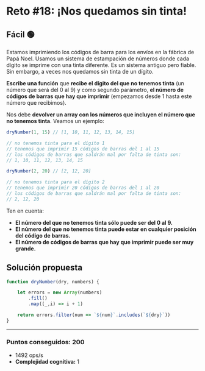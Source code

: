 # Reto #18: ¡Nos quedamos sin tinta!

## Fácil 🟢
Estamos imprimiendo los códigos de barra para los envíos en la fábrica de Papá Noel. Usamos un sistema de estampación de números donde cada dígito se imprime con una tinta diferente. Es un sistema antiguo pero fiable. Sin embargo, a veces nos quedamos sin tinta de un dígito.

**Escribe una función** que **recibe el dígito del que no tenemos tinta** (un número que será del 0 al 9) y como segundo parámetro, **el número de códigos de barras que hay que imprimir** (empezamos desde 1 hasta este número que recibimos).

Nos debe **devolver un array con los números que incluyen el número que no tenemos tinta**. Veamos un ejemplo:


```javascript
dryNumber(1, 15) // [1, 10, 11, 12, 13, 14, 15]

// no tenemos tinta para el dígito 1
// tenemos que imprimir 15 códigos de barras del 1 al 15
// los códigos de barras que saldrán mal por falta de tinta son:
// 1, 10, 11, 12, 13, 14, 15

dryNumber(2, 20) // [2, 12, 20]

// no tenemos tinta para el dígito 2
// tenemos que imprimir 20 códigos de barras del 1 al 20
// los códigos de barras que saldrán mal por falta de tinta son:
// 2, 12, 20
```

Ten en cuenta:

* **El número del que no tenemos tinta sólo puede ser del 0 al 9.**
* **El número del que no tenemos tinta puede estar en cualquier posición del código de barras.**
* **El número de códigos de barras que hay que imprimir puede ser muy grande.**



## Solución propuesta

```javascript
function dryNumber(dry, numbers) {

    let errors = new Array(numbers)
        .fill()
        .map((_,i) => i + 1)

    return errors.filter(num => `${num}`.includes(`${dry}`))
}

```

---

### Puntos conseguidos: 200

* 1492 ops/s
* **Complejidad cognitiva:** 1



